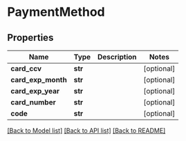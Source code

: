 # PaymentMethod

## Properties
Name | Type | Description | Notes
------------ | ------------- | ------------- | -------------
**card_ccv** | **str** |  | [optional] 
**card_exp_month** | **str** |  | [optional] 
**card_exp_year** | **str** |  | [optional] 
**card_number** | **str** |  | [optional] 
**code** | **str** |  | [optional] 

[[Back to Model list]](../README.md#documentation-for-models) [[Back to API list]](../README.md#documentation-for-api-endpoints) [[Back to README]](../README.md)


